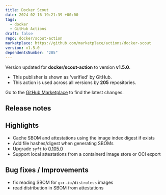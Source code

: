 ```yaml
---
title: Docker Scout
date: 2024-02-16 19:21:39 +00:00
tags:
  - docker
  - GitHub Actions
draft: false
repo: docker/scout-action
marketplace: https://github.com/marketplace/actions/docker-scout
version: v1.5.0
dependentsNumber: "205"
---
```



Version updated for **docker/scout-action** to version **v1.5.0**.
- This publisher is shown as 'verified' by GitHub.
- This action is used across all versions by **205** repositories.

Go to the [GitHub Marketplace](https://github.com/marketplace/actions/docker-scout) to find the latest changes.

## Release notes

## Highlights

- Cache SBOM and attestations using the image index digest if exists
- Add file hashes/digest when generating SBOMs
- Upgrade `syft` to [0.105.0](https://github.com/anchore/syft/releases/tag/v0.105.0)
- Support local attestations from a containerd image store or OCI export

## Bug fixes / Improvements

- fix reading SBOM for `gcr.io/distroless` images
- read distribution in SBOM from attestations

